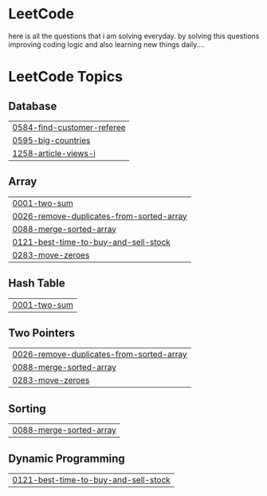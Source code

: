 # LeetCode

here is all the questions that i am solving everyday.
by solving this questions improving coding logic and 
also learning new things daily....

<!---LeetCode Topics Start-->
# LeetCode Topics
## Database
|  |
| ------- |
| [0584-find-customer-referee](https://github.com/Shreyash2246/LeetCode/tree/master/0584-find-customer-referee) |
| [0595-big-countries](https://github.com/Shreyash2246/LeetCode/tree/master/0595-big-countries) |
| [1258-article-views-i](https://github.com/Shreyash2246/LeetCode/tree/master/1258-article-views-i) |
## Array
|  |
| ------- |
| [0001-two-sum](https://github.com/Shreyash2246/LeetCode/tree/master/0001-two-sum) |
| [0026-remove-duplicates-from-sorted-array](https://github.com/Shreyash2246/LeetCode/tree/master/0026-remove-duplicates-from-sorted-array) |
| [0088-merge-sorted-array](https://github.com/Shreyash2246/LeetCode/tree/master/0088-merge-sorted-array) |
| [0121-best-time-to-buy-and-sell-stock](https://github.com/Shreyash2246/LeetCode/tree/master/0121-best-time-to-buy-and-sell-stock) |
| [0283-move-zeroes](https://github.com/Shreyash2246/LeetCode/tree/master/0283-move-zeroes) |
## Hash Table
|  |
| ------- |
| [0001-two-sum](https://github.com/Shreyash2246/LeetCode/tree/master/0001-two-sum) |
## Two Pointers
|  |
| ------- |
| [0026-remove-duplicates-from-sorted-array](https://github.com/Shreyash2246/LeetCode/tree/master/0026-remove-duplicates-from-sorted-array) |
| [0088-merge-sorted-array](https://github.com/Shreyash2246/LeetCode/tree/master/0088-merge-sorted-array) |
| [0283-move-zeroes](https://github.com/Shreyash2246/LeetCode/tree/master/0283-move-zeroes) |
## Sorting
|  |
| ------- |
| [0088-merge-sorted-array](https://github.com/Shreyash2246/LeetCode/tree/master/0088-merge-sorted-array) |
## Dynamic Programming
|  |
| ------- |
| [0121-best-time-to-buy-and-sell-stock](https://github.com/Shreyash2246/LeetCode/tree/master/0121-best-time-to-buy-and-sell-stock) |
<!---LeetCode Topics End-->